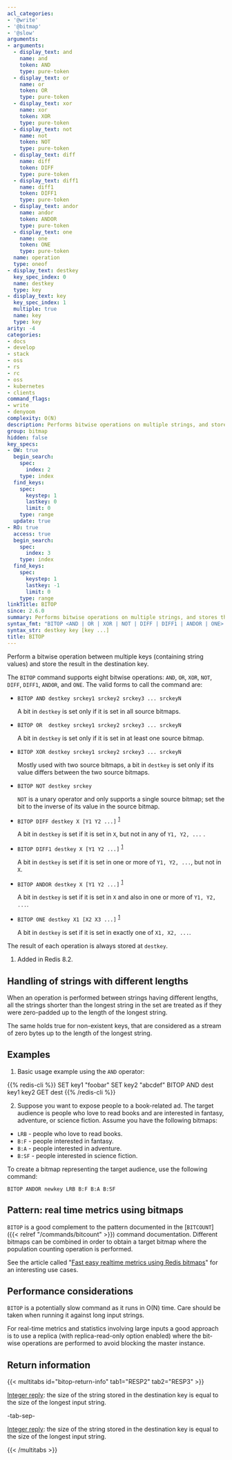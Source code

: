 ```yaml
---
acl_categories:
- '@write'
- '@bitmap'
- '@slow'
arguments:
- arguments:
  - display_text: and
    name: and
    token: AND
    type: pure-token
  - display_text: or
    name: or
    token: OR
    type: pure-token
  - display_text: xor
    name: xor
    token: XOR
    type: pure-token
  - display_text: not
    name: not
    token: NOT
    type: pure-token
  - display_text: diff
    name: diff
    token: DIFF
    type: pure-token
  - display_text: diff1
    name: diff1
    token: DIFF1
    type: pure-token
  - display_text: andor
    name: andor
    token: ANDOR
    type: pure-token
  - display_text: one
    name: one
    token: ONE
    type: pure-token
  name: operation
  type: oneof
- display_text: destkey
  key_spec_index: 0
  name: destkey
  type: key
- display_text: key
  key_spec_index: 1
  multiple: true
  name: key
  type: key
arity: -4
categories:
- docs
- develop
- stack
- oss
- rs
- rc
- oss
- kubernetes
- clients
command_flags:
- write
- denyoom
complexity: O(N)
description: Performs bitwise operations on multiple strings, and stores the result.
group: bitmap
hidden: false
key_specs:
- OW: true
  begin_search:
    spec:
      index: 2
    type: index
  find_keys:
    spec:
      keystep: 1
      lastkey: 0
      limit: 0
    type: range
  update: true
- RO: true
  access: true
  begin_search:
    spec:
      index: 3
    type: index
  find_keys:
    spec:
      keystep: 1
      lastkey: -1
      limit: 0
    type: range
linkTitle: BITOP
since: 2.6.0
summary: Performs bitwise operations on multiple strings, and stores the result.
syntax_fmt: "BITOP <AND | OR | XOR | NOT | DIFF | DIFF1 | ANDOR | ONE> destkey key [key ...]"
syntax_str: destkey key [key ...]
title: BITOP
---
```

Perform a bitwise operation between multiple keys (containing string values) and
store the result in the destination key.

The `BITOP` command supports eight bitwise operations: `AND`, `OR`, `XOR`,
`NOT`, `DIFF`, `DIFF1`, `ANDOR`, and `ONE`. The valid forms to call the command are:


* `BITOP AND destkey srckey1 srckey2 srckey3 ... srckeyN`

    A bit in `destkey` is set only if it is set in all source bitmaps.
* `BITOP OR  destkey srckey1 srckey2 srckey3 ... srckeyN`

    A bit in `destkey` is set only if it is set in at least one source bitmap.
* `BITOP XOR destkey srckey1 srckey2 srckey3 ... srckeyN`

    Mostly used with two source bitmaps, a bit in `destkey` is set only if its value differs between the two source bitmaps.
* `BITOP NOT destkey srckey`

    `NOT` is a unary operator and only supports a single source bitmap; set the bit to the inverse of its value in the source bitmap.
* `BITOP DIFF destkey X [Y1 Y2 ...]` <sup>[1](#list-note-1)</sup>

    A bit in `destkey` is set if it is set in `X`, but not in any of `Y1, Y2, ...` .
* `BITOP DIFF1 destkey X [Y1 Y2 ...]` <sup>[1](#list-note-1)</sup>

    A bit in `destkey` is set if it is set in one or more of `Y1, Y2, ...`, but not in `X`.
* `BITOP ANDOR destkey X [Y1 Y2 ...]` <sup>[1](#list-note-1)</sup>

    A bit in `destkey` is set if it is set in `X` and also in one or more of `Y1, Y2, ...`.
* `BITOP ONE destkey X1 [X2 X3 ...]` <sup>[1](#list-note-1)</sup>

    A bit in `destkey` is set if it is set in exactly one of `X1, X2, ...`.

The result of each operation is always stored at `destkey`.

1. <a name="list-note-1"></a> Added in Redis 8.2.

## Handling of strings with different lengths

When an operation is performed between strings having different lengths, all the
strings shorter than the longest string in the set are treated as if they were
zero-padded up to the length of the longest string.

The same holds true for non-existent keys, that are considered as a stream of
zero bytes up to the length of the longest string.

## Examples

1. Basic usage example using the `AND` operator:

{{% redis-cli %}}
SET key1 "foobar"
SET key2 "abcdef"
BITOP AND dest key1 key2
GET dest
{{% /redis-cli %}}

2. Suppose you want to expose people to a book-related ad. The target audience is people who love to read books and are interested in fantasy, adventure, or science fiction. Assume you have the following bitmaps:

* `LRB` - people who love to read books.
* `B:F` - people interested in fantasy.
* `B:A` - people interested in adventure.
* `B:SF` - people interested in science fiction.

To create a bitmap representing the target audience, use the following command:

```
BITOP ANDOR newkey LRB B:F B:A B:SF
```

## Pattern: real time metrics using bitmaps

`BITOP` is a good complement to the pattern documented in the [`BITCOUNT`]({{< relref "/commands/bitcount" >}}) command
documentation.
Different bitmaps can be combined in order to obtain a target bitmap where
the population counting operation is performed.

See the article called "[Fast easy realtime metrics using Redis
bitmaps][hbgc212fermurb]" for an interesting use cases.

[hbgc212fermurb]: http://blog.getspool.com/2011/11/29/fast-easy-realtime-metrics-using-redis-bitmaps

## Performance considerations

`BITOP` is a potentially slow command as it runs in O(N) time.
Care should be taken when running it against long input strings.

For real-time metrics and statistics involving large inputs a good approach is
to use a replica (with replica-read-only option enabled) where the bit-wise
operations are performed to avoid blocking the master instance.

## Return information

{{< multitabs id="bitop-return-info" 
    tab1="RESP2" 
    tab2="RESP3" >}}

[Integer reply](../../develop/reference/protocol-spec#integers): the size of the string stored in the destination key is equal to the size of the longest input string.

-tab-sep-

[Integer reply](../../develop/reference/protocol-spec#integers): the size of the string stored in the destination key is equal to the size of the longest input string.

{{< /multitabs >}}
